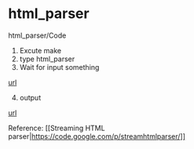 html_parser
===========
html_parser/Code
1. Excute make
2. type html_parser
3. Wait for input something

<html>
  <body $>
    <title> $ </title>
    <a href="$" alt="$"> url </a>
  </body>
</html>

4. output 
<html>
  <body [[ tag=body ]]>
    <title> [[ tag=title ]] </title>
    <a href="[[ tag=a attr=href ]]" alt="[[ tag=a attr=alt ]]"> url </a>
  </body>
</html>

Reference:
        [[Streaming HTML parser|https://code.google.com/p/streamhtmlparser/]]
